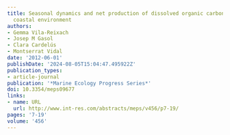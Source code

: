 ```yaml
---
title: Seasonal dynamics and net production of dissolved organic carbon in an oligotrophic
  coastal environment
authors:
- Gemma Vila-Reixach
- Josep M Gasol
- Clara Cardelús
- Montserrat Vidal
date: '2012-06-01'
publishDate: '2024-08-05T15:04:47.495922Z'
publication_types:
- article-journal
publication: '*Marine Ecology Progress Series*'
doi: 10.3354/meps09677
links:
- name: URL
  url: http://www.int-res.com/abstracts/meps/v456/p7-19/
pages: '7-19'
volume: '456'
---
```

